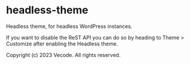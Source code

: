 # headless-theme

Headless theme, for headless WordPress instances.

If you want to disable the ReST API you can do so by heading to Theme > Customize after enabling the Headless theme.

Copyright (c) 2023 Vecode. All rights reserved.